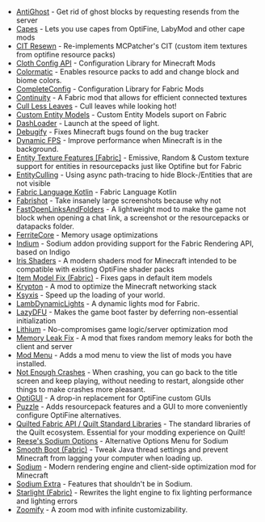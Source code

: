 - [AntiGhost](https://modrinth.com/mod/Jw3Wx1KR) - Get rid of ghost blocks by requesting resends from the server
- [Capes](https://modrinth.com/mod/89Wsn8GD) - Lets you use capes from OptiFine, LabyMod and other cape mods
- [CIT Resewn](https://modrinth.com/mod/otVJckYQ) - Re-implements MCPatcher's CIT (custom item textures from optifine resource packs)
- [Cloth Config API](https://modrinth.com/mod/9s6osm5g) - Configuration Library for Minecraft Mods
- [Colormatic](https://modrinth.com/mod/V4IQxkZC) - Enables resource packs to add and change block and biome colors.
- [CompleteConfig](https://modrinth.com/mod/GtqG8z1h) - Configuration Library for Fabric Mods
- [Continuity](https://modrinth.com/mod/1IjD5062) - A Fabric mod that allows for efficient connected textures
- [Cull Less Leaves](https://modrinth.com/mod/iG6ZHsUV) - Cull leaves while looking hot!
- [Custom Entity Models](https://modrinth.com/mod/YOQCucah) - Custom Entity Models suport on Fabric
- [DashLoader](https://modrinth.com/mod/ZfQ3kTvR) - Launch at the speed of light.
- [Debugify](https://modrinth.com/mod/QwxR6Gcd) - Fixes Minecraft bugs found on the bug tracker
- [Dynamic FPS](https://modrinth.com/mod/LQ3K71Q1) - Improve performance when Minecraft is in the background.
- [Entity Texture Features [Fabric]](https://modrinth.com/mod/BVzZfTc1) - Emissive, Random & Custom texture support for entities in resourcepacks just like Optifine but for Fabric
- [EntityCulling](https://modrinth.com/mod/NNAgCjsB) - Using async path-tracing to hide Block-/Entities that are not visible
- [Fabric Language Kotlin](https://modrinth.com/mod/Ha28R6CL) - Fabric Language Kotlin
- [Fabrishot](https://modrinth.com/mod/3qsfQtE9) - Take insanely large screenshots because why not
- [FastOpenLinksAndFolders](https://www.curseforge.com/minecraft/mc-mods/fastopenlinksandfolders) - A lightweight mod to make the game not block when opening a chat link, a screenshot or the resourcepacks or datapacks folder.
- [FerriteCore](https://modrinth.com/mod/uXXizFIs) - Memory usage optimizations
- [Indium](https://modrinth.com/mod/Orvt0mRa) - Sodium addon providing support for the Fabric Rendering API, based on Indigo
- [Iris Shaders](https://modrinth.com/mod/YL57xq9U) - A modern shaders mod for Minecraft intended to be compatible with existing OptiFine shader packs
- [Item Model Fix (Fabric)](https://www.curseforge.com/minecraft/mc-mods/item-model-fix) - Fixes gaps in default item models
- [Krypton](https://modrinth.com/mod/fQEb0iXm) - A mod to optimize the Minecraft networking stack
- [Ksyxis](https://modrinth.com/mod/2ecVyZ49) - Speed up the loading of your world.
- [LambDynamicLights](https://modrinth.com/mod/yBW8D80W) - A dynamic lights mod for Fabric.
- [LazyDFU](https://modrinth.com/mod/hvFnDODi) - Makes the game boot faster by deferring non-essential initialization
- [Lithium](https://modrinth.com/mod/gvQqBUqZ) - No-compromises game logic/server optimization mod
- [Memory Leak Fix](https://modrinth.com/mod/NRjRiSSD) - A mod that fixes random memory leaks for both the client and server
- [Mod Menu](https://modrinth.com/mod/mOgUt4GM) - Adds a mod menu to view the list of mods you have installed.
- [Not Enough Crashes](https://modrinth.com/mod/yM94ont6) - When crashing, you can go back to the title screen and keep playing, without needing to restart, alongside other things to make crashes more pleasant.
- [OptiGUI](https://modrinth.com/mod/JuksLGBQ) - A drop-in replacement for OptiFine custom GUIs
- [Puzzle](https://modrinth.com/mod/3IuO68q1) - Adds resourcepack features and a GUI to more conveniently configure OptiFine alternatives.
- [Quilted Fabric API / Quilt Standard Libraries](https://modrinth.com/mod/qvIfYCYJ) - The standard libraries of the Quilt ecosystem. Essential for your modding experience on Quilt!
- [Reese's Sodium Options](https://modrinth.com/mod/Bh37bMuy) - Alternative Options Menu for Sodium
- [Smooth Boot (Fabric)](https://www.curseforge.com/minecraft/mc-mods/smooth-boot) - Tweak Java thread settings and prevent Minecraft from lagging your computer when loading up.
- [Sodium](https://modrinth.com/mod/AANobbMI) - Modern rendering engine and client-side optimization mod for Minecraft
- [Sodium Extra](https://modrinth.com/mod/PtjYWJkn) - Features that shouldn't be in Sodium.
- [Starlight (Fabric)](https://modrinth.com/mod/H8CaAYZC) - Rewrites the light engine to fix lighting performance and lighting errors
- [Zoomify](https://modrinth.com/mod/w7ThoJFB) - A zoom mod with infinite customizability.
